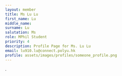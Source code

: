 ```yaml
---
layout: member
title: Ms Lu Lu
first_name: Lu
middle_name: 
surname: Lu
salutation: Ms
role: MPhil Student
priority: 4
description: Profile Page for Ms. Lu Lu
email: lu910.lu@connect.polyu.hk
profile: assets/images/profiles/someone_profile.png
---
```


.